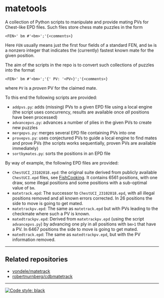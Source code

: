 # matetools

A collection of Python scripts to manipulate and provide mating PVs for
Chest-like EPD files. Such files store chess mate puzzles in the form
```
<FEN>' bm #'<bm>';'{<comments>}
```
Here `FEN` usually means just the first four fields of a standard FEN, and `bm`
is a nonzero integer that indicates the (currently) fastest known mate for the
given position.

The aim of the scripts in the repo is to convert such collections of puzzles
into the format
```
<FEN>' bm #'<bm>';'{' PV: '<PV>}';'{<comments>}
```
where `PV` is a *proven* PV for the claimed mate.

To this end the following scripts are provided:

* `addpvs.py`: adds (missing) PVs to a given EPD file using a local engine (the
  script uses concurrency, results are available once _all_ positions have been
processed)
* `advancepvs.py`: advances a number of plies in the given PVs to create new puzzles
* `mergepvs.py`: merges several EPD file containing PVs into one
* `provepvs.py`: uses conjectured PVs to guide a local engine to find mates and
  prove PVs (the scripts works sequentially, proven PVs are available
immediately)
* `sortbymates.py`: sorts the positions in an EPD file

By way of example, the following EPD files are provided:

* `ChestUCI_23102018.epd`: the original suite derived from publicly available
`ChestUCI.epd` files, see
[FishCooking](https://groups.google.com/g/fishcooking/c/lh1jTS4U9LU/m/zrvoYQZUCQAJ). It contains 6561 positions, with one draw, some illegal positions and some
positions with a sub-optimal value of `bm`.
* `matetrack.epd`: The successor to `ChestUCI_23102018.epd`, with all illegal positions removed and all known errors corrected. In 26 positions the side to move is going to get mated.
* `matetrackpv.epd`: The same as `matetrack.epd` but with PVs leading to the checkmate where such a PV is known.
* `matedtrackpv.epd`: Derived from `matetrackpv.epd` (using the script `advancepvs.py`) by advancing one ply in all positions with `bm>1` that have a PV. In 6467 positions the side to move is going to get mated.
* `matedtrack.epd`: The same as `matedtrackpv.epd`, but with the PV information removed.

---
## Related repositories

* [vondele/matetrack](https://github.com/vondele/matetrack)
* [robertnurnberg/cdbmatetrack](https://github.com/robertnurnberg/cdbmatetrack) 

---
[![Code style: black](https://img.shields.io/badge/code%20style-black-000000.svg)](https://github.com/psf/black)
